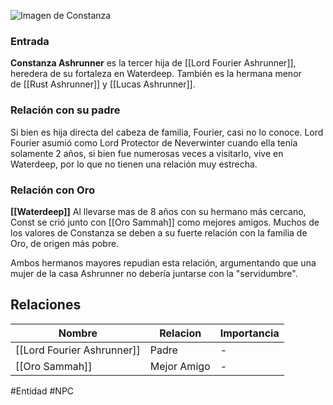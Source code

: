 ![Imagen de Constanza](ConstanzaAshrunner.jpg)

### Entrada
**Constanza Ashrunner** es la tercer hija de [[Lord Fourier Ashrunner]], heredera de su fortaleza en Waterdeep. También es la hermana menor de [[Rust Ashrunner]] y [[Lucas Ashrunner]].

### Relación con su padre
Si bien es hija directa del cabeza de familia, Fourier, casi no lo conoce. Lord Fourier asumió como Lord Protector de Neverwinter cuando ella tenía solamente 2 años, si bien fue numerosas veces a visitarlo, vive en Waterdeep, por lo que no tienen una relación muy estrecha.

### Relación con Oro
**[[Waterdeep]]**
Al llevarse mas de 8 años con su hermano más cercano, Const se crió junto con [[Oro Sammah]] como mejores amigos. Muchos de los valores de Constanza se deben a su fuerte relación con la familia de Oro, de origen más pobre.

Ambos hermanos mayores repudian esta relación, argumentando que una mujer de la casa Ashrunner no debería juntarse con la "servidumbre".

## Relaciones

| Nombre | Relacion | Importancia |
| ------ | -------- | ----------- |
| [[Lord Fourier Ashrunner]] | Padre   | -     |
| [[Oro Sammah]] | Mejor Amigo   | -      |





#Entidad #NPC